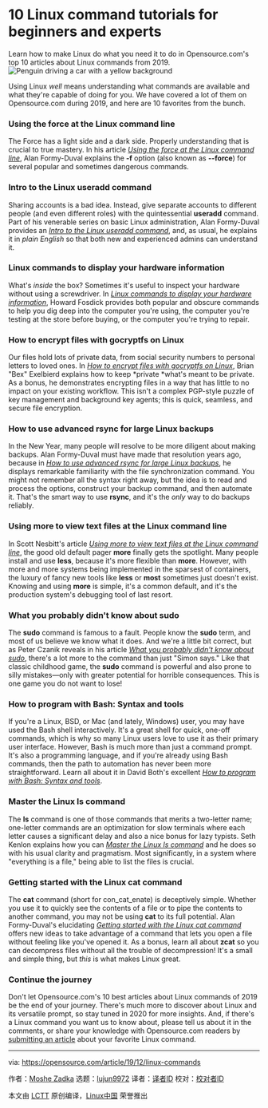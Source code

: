 [#]: collector: (lujun9972)
[#]: translator: ( )
[#]: reviewer: ( )
[#]: publisher: ( )
[#]: url: ( )
[#]: subject: (10 Linux command tutorials for beginners and experts)
[#]: via: (https://opensource.com/article/19/12/linux-commands)
[#]: author: (Moshe Zadka https://opensource.com/users/moshez)

10 Linux command tutorials for beginners and experts
======
Learn how to make Linux do what you need it to do in Opensource.com's
top 10 articles about Linux commands from 2019.
![Penguin driving a car with a yellow background][1]

Using Linux _well_ means understanding what commands are available and what they're capable of doing for you. We have covered a lot of them on Opensource.com during 2019, and here are 10 favorites from the bunch.

### Using the force at the Linux command line

The Force has a light side and a dark side. Properly understanding that is crucial to true mastery. In his article [_Using the force at the Linux command line_][2], Alan Formy-Duval explains the **-f** option (also known as **\--force**) for several popular and sometimes dangerous commands.

### Intro to the Linux useradd command

Sharing accounts is a bad idea. Instead, give separate accounts to different people (and even different roles) with the quintessential **useradd** command. Part of his venerable series on basic Linux administration, Alan Formy-Duval provides an [_Intro to the Linux useradd command_][3], and, as usual, he explains it in _plain English_ so that both new and experienced admins can understand it.

### Linux commands to display your hardware information

What's _inside_ the box? Sometimes it's useful to inspect your hardware without using a screwdriver. In [_Linux commands to display your hardware information_][4], Howard Fosdick provides both popular and obscure commands to help you dig deep into the computer you're using, the computer you're testing at the store before buying, or the computer you're trying to repair.

### How to encrypt files with gocryptfs on Linux

Our files hold lots of private data, from social security numbers to personal letters to loved ones. In [_How to encrypt files with gocryptfs on Linux_][5], Brian "Bex" Exelbierd explains how to keep *private *what's meant to be private. As a bonus, he demonstrates encrypting files in a way that has little to no impact on your existing workflow. This isn't a complex PGP-style puzzle of key management and background key agents; this is quick, seamless, and secure file encryption.

### How to use advanced rsync for large Linux backups

In the New Year, many people will resolve to be more diligent about making backups. Alan Formy-Duval must have made that resolution years ago, because in [_How to use advanced rsync for large Linux backups_][6], he displays remarkable familiarity with the file synchronization command. You might not remember all the syntax right away, but the idea is to read and process the options, construct your backup command, and then automate it. That's the smart way to use **rsync**, and it's the _only_ way to do backups reliably.

### Using more to view text files at the Linux command line

In Scott Nesbitt's article [_Using more to view text files at the Linux command line_][7], the good old default pager **more** finally gets the spotlight. Many people install and use **less**, because it's more flexible than **more**. However, with more and more systems being implemented in the sparsest of containers, the luxury of fancy new tools like **less** or **most** sometimes just doesn't exist. Knowing and using **more** is simple, it's a common default, and it's the production system's debugging tool of last resort.

### What you probably didn't know about sudo

The **sudo** command is famous to a fault. People know the **sudo** term, and most of us believe we know what it does. And we're a little bit correct, but as Peter Czanik reveals in his article [_What you probably didn't know about sudo_][8], there's a lot more to the command than just "Simon says." Like that classic childhood game, the **sudo** command is powerful and also prone to silly mistakes—only with greater potential for horrible consequences. This is one game you do not want to lose!

### How to program with Bash: Syntax and tools

If you're a Linux, BSD, or Mac (and lately, Windows) user, you may have used the Bash shell interactively. It's a great shell for quick, one-off commands, which is why so many Linux users love to use it as their primary user interface. However, Bash is much more than just a command prompt. It's also a programming language, and if you're already using Bash commands, then the path to automation has never been more straightforward. Learn all about it in David Both's excellent [_How to program with Bash: Syntax and tools_][9].

### Master the Linux ls command

The **ls** command is one of those commands that merits a two-letter name; one-letter commands are an optimization for slow terminals where each letter causes a significant delay and also a nice bonus for lazy typists. Seth Kenlon explains how you can [_Master the Linux ls command_][10] and he does so with his usual clarity and pragmatism. Most significantly, in a system where "everything is a file," being able to list the files is crucial.

### Getting started with the Linux cat command

The **cat** command (short for con_cat_enate) is deceptively simple. Whether you use it to quickly see the contents of a file or to pipe the contents to another command, you may not be using **cat** to its full potential. Alan Formy-Duval's elucidating [_Getting started with the Linux cat command_][11] offers new ideas to take advantage of a command that lets you open a file without feeling like you've opened it. As a bonus, learn all about **zcat** so you can decompress files without all the trouble of decompression! It's a small and simple thing, but _this_ is what makes Linux great.

### Continue the journey

Don't let Opensource.com's 10 best articles about Linux commands of 2019 be the end of your journey. There's much more to discover about Linux and its versatile prompt, so stay tuned in 2020 for more insights. And, if there's a Linux command you want us to know about, please tell us about it in the comments, or share your knowledge with Opensource.com readers by [submitting an article][12] about your favorite Linux command.

--------------------------------------------------------------------------------

via: https://opensource.com/article/19/12/linux-commands

作者：[Moshe Zadka][a]
选题：[lujun9972][b]
译者：[译者ID](https://github.com/译者ID)
校对：[校对者ID](https://github.com/校对者ID)

本文由 [LCTT](https://github.com/LCTT/TranslateProject) 原创编译，[Linux中国](https://linux.cn/) 荣誉推出

[a]: https://opensource.com/users/moshez
[b]: https://github.com/lujun9972
[1]: https://opensource.com/sites/default/files/styles/image-full-size/public/lead-images/car-penguin-drive-linux-yellow.png?itok=twWGlYAc (Penguin driving a car with a yellow background)
[2]: https://opensource.com/article/19/5/may-the-force-linux
[3]: https://opensource.com/article/19/10/linux-useradd-command
[4]: https://opensource.com/article/19/9/linux-commands-hardware-information
[5]: https://opensource.com/article/19/8/how-encrypt-files-gocryptfs
[6]: https://opensource.com/article/19/5/advanced-rsync
[7]: https://opensource.com/article/19/1/more-text-files-linux
[8]: https://opensource.com/article/19/10/know-about-sudo
[9]: https://opensource.com/article/19/10/programming-bash-syntax-tools
[10]: https://opensource.com/article/19/7/master-ls-command
[11]: https://opensource.com/article/19/2/getting-started-cat-command
[12]: https://opensource.com/how-submit-article
